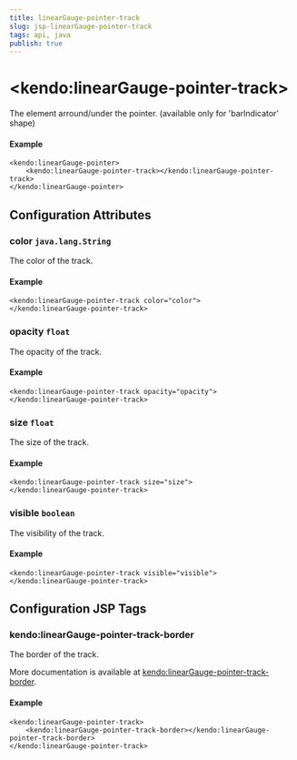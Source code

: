 ```yaml
---
title: linearGauge-pointer-track
slug: jsp-linearGauge-pointer-track
tags: api, java
publish: true
---
```


# \<kendo:linearGauge-pointer-track\>

The element arround/under the pointer.
(available only for 'barIndicator' shape)

#### Example
    <kendo:linearGauge-pointer>
        <kendo:linearGauge-pointer-track></kendo:linearGauge-pointer-track>
    </kendo:linearGauge-pointer>

## Configuration Attributes

### color `java.lang.String`

The color of the track.

#### Example
    <kendo:linearGauge-pointer-track color="color">
    </kendo:linearGauge-pointer-track>

### opacity `float`

The opacity of the track.

#### Example
    <kendo:linearGauge-pointer-track opacity="opacity">
    </kendo:linearGauge-pointer-track>

### size `float`

The size of the track.

#### Example
    <kendo:linearGauge-pointer-track size="size">
    </kendo:linearGauge-pointer-track>

### visible `boolean`

The visibility of the track.

#### Example
    <kendo:linearGauge-pointer-track visible="visible">
    </kendo:linearGauge-pointer-track>


##  Configuration JSP Tags

### kendo:linearGauge-pointer-track-border

The border of the track.

More documentation is available at [kendo:linearGauge-pointer-track-border](lineargauge/pointer-track-border).

#### Example

    <kendo:linearGauge-pointer-track>
        <kendo:linearGauge-pointer-track-border></kendo:linearGauge-pointer-track-border>
    </kendo:linearGauge-pointer-track>

